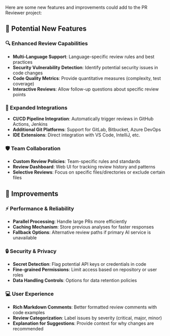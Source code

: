 Here are some new features and improvements could add to the PR Reviewer project:

## 🌟 Potential New Features

### 🔍 Enhanced Review Capabilities
- **Multi-Language Support**: Language-specific review rules and best practices
- **Security Vulnerability Detection**: Identify potential security issues in code changes
- **Code Quality Metrics**: Provide quantitative measures (complexity, test coverage)
- **Interactive Reviews**: Allow follow-up questions about specific review points

### 🔄 Expanded Integrations
- **CI/CD Pipeline Integration**: Automatically trigger reviews in GitHub Actions, Jenkins
- **Additional Git Platforms**: Support for GitLab, Bitbucket, Azure DevOps
- **IDE Extensions**: Direct integration with VS Code, IntelliJ, etc.

### 🛡️ Team Collaboration
- **Custom Review Policies**: Team-specific rules and standards
- **Review Dashboard**: Web UI for tracking review history and patterns
- **Selective Reviews**: Focus on specific files/directories or exclude certain files

## 🔧 Improvements

### ⚡ Performance & Reliability
- **Parallel Processing**: Handle large PRs more efficiently
- **Caching Mechanism**: Store previous analyses for faster responses
- **Fallback Options**: Alternative review paths if primary AI service is unavailable

### 🔒 Security & Privacy
- **Secret Detection**: Flag potential API keys or credentials in code
- **Fine-grained Permissions**: Limit access based on repository or user roles
- **Data Handling Controls**: Options for data retention policies

### 💻 User Experience
- **Rich Markdown Comments**: Better formatted review comments with code examples
- **Review Categorization**: Label issues by severity (critical, major, minor)
- **Explanation for Suggestions**: Provide context for why changes are recommended
